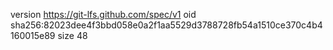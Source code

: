 version https://git-lfs.github.com/spec/v1
oid sha256:82023dee4f3bbd058e0a2f1aa5529d3788728fb54a1510ce370c4b4160015e89
size 48

